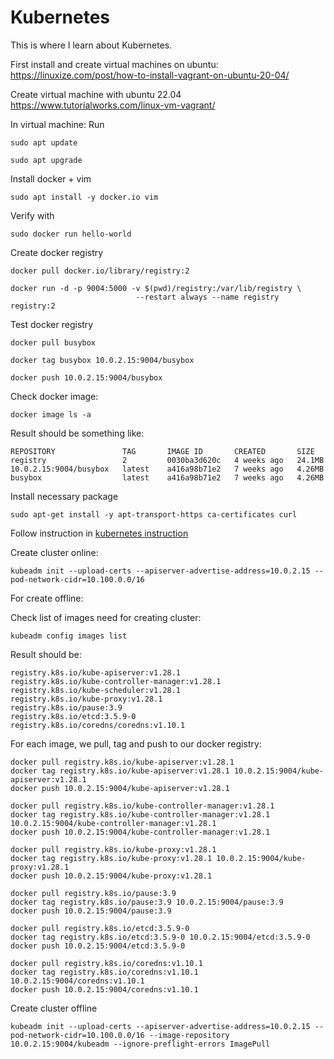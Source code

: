 # Kubernetes
This is where I learn about Kubernetes. 

First install and create virtual machines on ubuntu:
https://linuxize.com/post/how-to-install-vagrant-on-ubuntu-20-04/

Create virtual machine with ubuntu 22.04
https://www.tutorialworks.com/linux-vm-vagrant/

In virtual machine:
Run
```
sudo apt update
```
```
sudo apt upgrade
```
Install docker + vim
```
sudo apt install -y docker.io vim
```
Verify with 
```
sudo docker run hello-world
```

Create docker registry
```
docker pull docker.io/library/registry:2
```
```
docker run -d -p 9004:5000 -v $(pwd)/registry:/var/lib/registry \
							--restart always --name registry registry:2
```


Test docker registry
```
docker pull busybox
```
```
docker tag busybox 10.0.2.15:9004/busybox
```
```
docker push 10.0.2.15:9004/busybox
```

Check docker image:
```
docker image ls -a
```
Result should be something like:
```
REPOSITORY               TAG       IMAGE ID       CREATED       SIZE
registry                 2         0030ba3d620c   4 weeks ago   24.1MB
10.0.2.15:9004/busybox   latest    a416a98b71e2   7 weeks ago   4.26MB
busybox                  latest    a416a98b71e2   7 weeks ago   4.26MB
```

Install necessary package
```
sudo apt-get install -y apt-transport-https ca-certificates curl
```

Follow instruction in [kubernetes instruction](https://kubernetes.io/docs/setup/production-environment/tools/kubeadm/install-kubeadm/)

Create cluster online:
```
kubeadm init --upload-certs --apiserver-advertise-address=10.0.2.15 --pod-network-cidr=10.100.0.0/16
```

For create offline:

Check list of images need for creating cluster:
```
kubeadm config images list
```
Result should be:
```
registry.k8s.io/kube-apiserver:v1.28.1
registry.k8s.io/kube-controller-manager:v1.28.1
registry.k8s.io/kube-scheduler:v1.28.1
registry.k8s.io/kube-proxy:v1.28.1
registry.k8s.io/pause:3.9
registry.k8s.io/etcd:3.5.9-0
registry.k8s.io/coredns/coredns:v1.10.1
```

For each image, we pull, tag and push to our docker registry:
```
docker pull registry.k8s.io/kube-apiserver:v1.28.1
docker tag registry.k8s.io/kube-apiserver:v1.28.1 10.0.2.15:9004/kube-apiserver:v1.28.1
docker push 10.0.2.15:9004/kube-apiserver:v1.28.1
```

```
docker pull registry.k8s.io/kube-controller-manager:v1.28.1
docker tag registry.k8s.io/kube-controller-manager:v1.28.1 10.0.2.15:9004/kube-controller-manager:v1.28.1
docker push 10.0.2.15:9004/kube-controller-manager:v1.28.1
```

```
docker pull registry.k8s.io/kube-proxy:v1.28.1
docker tag registry.k8s.io/kube-proxy:v1.28.1 10.0.2.15:9004/kube-proxy:v1.28.1
docker push 10.0.2.15:9004/kube-proxy:v1.28.1
```

```
docker pull registry.k8s.io/pause:3.9
docker tag registry.k8s.io/pause:3.9 10.0.2.15:9004/pause:3.9
docker push 10.0.2.15:9004/pause:3.9
```

```
docker pull registry.k8s.io/etcd:3.5.9-0
docker tag registry.k8s.io/etcd:3.5.9-0 10.0.2.15:9004/etcd:3.5.9-0
docker push 10.0.2.15:9004/etcd:3.5.9-0
```

```
docker pull registry.k8s.io/coredns:v1.10.1
docker tag registry.k8s.io/coredns:v1.10.1 10.0.2.15:9004/coredns:v1.10.1
docker push 10.0.2.15:9004/coredns:v1.10.1
```


Create cluster offline

```
kubeadm init --upload-certs --apiserver-advertise-address=10.0.2.15 --pod-network-cidr=10.100.0.0/16 --image-repository 10.0.2.15:9004/kubeadm --ignore-preflight-errors ImagePull
```
